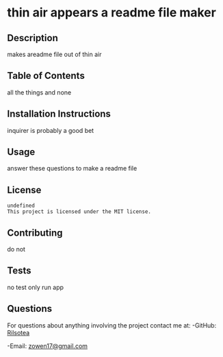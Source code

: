 # thin air appears a readme file maker
    
## Description
makes areadme file out of thin air
    
## Table of Contents
all the things and none 
    
## Installation Instructions
inquirer is probably a good bet
    
## Usage
answer these questions to make a readme file
    
## License
    undefined
    This project is licensed under the MIT license.
    
## Contributing
do not
    
## Tests
no test only run app
    
## Questions
For questions about anything involving the project contact me at:
-GitHub: [Rilsotea](https://github.com/Rilsotea)

-Email: zowen17@gmail.com